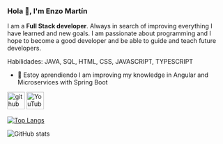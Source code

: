 ### Hola 👋, I'm Enzo Martín
I am a **Full Stack developer**. Always in search of improving everything I have learned and new goals. I am passionate about programming and I hope to become a good developer and be able to guide and teach future developers.

Habilidades: JAVA, SQL, HTML, CSS, JAVASCRIPT, TYPESCRIPT

- 🌱 Estoy aprendiendo I am improving my knowledge in Angular and Microservices with Spring Boot 


[<img src='https://cdn.jsdelivr.net/npm/simple-icons@3.0.1/icons/github.svg' alt='github' height='40'>](https://github.com/Enzo1s)  [<img src='https://cdn.jsdelivr.net/npm/simple-icons@3.0.1/icons/youtube.svg' alt='YouTube' height='40'>](https://www.youtube.com/channel/UCha8Q2fcbNYUONBDScjYQ3w)  

[![Top Langs](https://github-readme-stats.vercel.app/api/top-langs/?username=Enzo1s)](https://github.com/anuraghazra/github-readme-stats)

![GitHub stats](https://github-readme-stats.vercel.app/api?username=Enzo1s&show_icons=true)  

